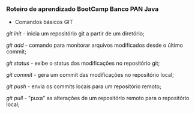 ### Roteiro de aprendizado BootCamp Banco PAN Java



- Comandos básicos GIT

  

*git init* - inicia um repositório git a partir de um diretório;

*git add* - comando para monitorar arquivos modificados desde o último commit;

*git status* - exibe o status dos modificações no repositório git;

*git commit* - gera um commit das modificações no repositório local;

*git push* - envia os commits locais para um repositório remoto;

*git pull* - "puxa" as alterações de um repositório remoto para o repositório local;



